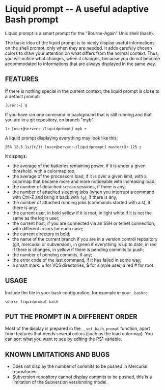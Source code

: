 Liquid prompt -- A useful adaptive Bash prompt
==============================================

Liquid prompt is a smart prompt for the "Bourne-Again" Unix shell (bash).

The basic idea of the liquid prompt is to nicely display useful informations on
the shell prompt, only when they are needed. It adds carefuly chosen colors to
draw your attention on what differs from the normal context. Thus, you will
notice what changes, when it changes, because you do not become accommodated to
informations that are always displayed in the same way.


## FEATURES

If there is nothing special in the current context, the liquid prompt is close
to a default prompt:

`[user:~] $ `

If you have ran one command in background that is still running and that you are
in a git repository, on branch "myb":

`1r [user@server:~/liquidprompt] myb ± `

A liquid prompt displaying everything may look like this:

`25% 12.5 1s/1r/1t [user@server:~/liquidprompt] master(3) 125 ± `

It displays:

* the average of the batteries remaining power, if it is under a given
threshold, with a colormap too;
* the average of the processors load, if it is over a given limit, with a
colormap that became more and more noticeable with increasing load;
* the number of detached `screen` sessions, if there is any;
* the number of attached sleeping jobs (when you interrupt a command with Ctrl-Z
and bring it back with `fg`), if there is any;
* the number of attached running jobs (commands started with a `&`), if there is
any;
* the current user, in bold yellow if it is root, in light white if it is not
the same as the login user;
* the current host, if you are connected via an SSH or telnet connection, with
different colors for each case;
* the current directory in bold;
* the name of the current branch if you are in a version control repository
(git, mercurial or subversion), in green if everything is up to date, in red if
there is changes, in yellow if there is pending commits to push;
* the number of pending commits, if any;
* the error code of the last command, if it has failed in some way;
* a smart mark: ± for VCS directories, $ for simple user, a red # for root.


## USAGE

Include the file in your bash configuration, for example in your `.bashrc`:

`source liquidprompt.bash`


## PUT THE PROMPT IN A DIFFERENT ORDER

Most of the display is prepared in the `__set_bash_prompt` function, apart from
features that needs several colors (such as the load colormap). You can sort
what you want to see by editing the PS1 variable.


## KNOWN LIMITATIONS AND BUGS

* Does not display the number of commits to be pushed in Mercurial repositories.
* Subversion repository cannot display commits to be pushed, this is a
limitation of the Subversion versionning model.

